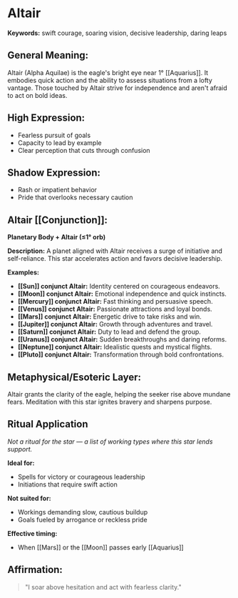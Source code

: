 # Altair


**Keywords:** swift courage, soaring vision, decisive leadership, daring leaps

## General Meaning:
Altair (Alpha Aquilae) is the eagle's bright eye near 1° [[Aquarius]].
It embodies quick action and the ability to assess situations from a
lofty vantage. Those touched by Altair strive for independence and
aren't afraid to act on bold ideas.

## High Expression:
- Fearless pursuit of goals
- Capacity to lead by example
- Clear perception that cuts through confusion

## Shadow Expression:
- Rash or impatient behavior
- Pride that overlooks necessary caution

## Altair [[Conjunction]]:

**Planetary Body + Altair (≤1° orb)**

**Description:**
A planet aligned with Altair receives a surge of initiative and
self-reliance. This star accelerates action and favors decisive
leadership.

**Examples:**
- **[[Sun]] conjunct Altair:** Identity centered on courageous endeavors.
- **[[Moon]] conjunct Altair:** Emotional independence and quick instincts.
- **[[Mercury]] conjunct Altair:** Fast thinking and persuasive speech.
- **[[Venus]] conjunct Altair:** Passionate attractions and loyal bonds.
- **[[Mars]] conjunct Altair:** Energetic drive to take risks and win.
- **[[Jupiter]] conjunct Altair:** Growth through adventures and travel.
- **[[Saturn]] conjunct Altair:** Duty to lead and defend the group.
- **[[Uranus]] conjunct Altair:** Sudden breakthroughs and daring reforms.
- **[[Neptune]] conjunct Altair:** Idealistic quests and mystical flights.
- **[[Pluto]] conjunct Altair:** Transformation through bold confrontations.

## Metaphysical/Esoteric Layer:
Altair grants the clarity of the eagle, helping the seeker rise above
mundane fears. Meditation with this star ignites bravery and sharpens
purpose.

## Ritual Application
*Not a ritual for the star — a list of working types where this star
lends support.*

**Ideal for:**
- Spells for victory or courageous leadership
- Initiations that require swift action

**Not suited for:**
- Workings demanding slow, cautious buildup
- Goals fueled by arrogance or reckless pride

**Effective timing:**
- When [[Mars]] or the [[Moon]] passes early [[Aquarius]]

## Affirmation:

> "I soar above hesitation and act with fearless clarity."

